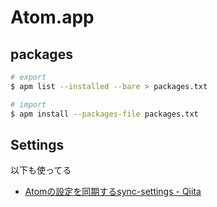 # Atom.app

## packages

```bash
# export
$ apm list --installed --bare > packages.txt

# import
$ apm install --packages-file packages.txt
```

## Settings

以下も使ってる

-  [Atomの設定を同期するsync-settings - Qiita](https://qiita.com/T_M/items/0fb0804eb1fd256aac4e)
